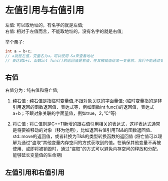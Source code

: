 # 左值引用与右值引用

左值: 可以取地址的，有名字的就是左值;  
右值: 相对于左值而言，不能取地址的，没有名字的就是右值;  

举个栗子:  
```c++
int a = b+c; 
// a就是左值，变量名为a，可以使用 &a来查看地址
// 表达式b+c、函数int func()的返回值是右值，在其被赋值给某一变量前，我们不能通过变量名找到它，＆(b+c)这样的操作则不会通过编译
```

## 右值
右值分为 : 纯右值和将亡值;  

1. 纯右值 : 纯右值是指临时变量值,不跟对象关联的字面量值; (临时变量指的是非引用返回的函数返回值、表达式等，例如函数int func()的返回值，表达式a+b；不跟对象关联的字面量值，例如true，2，”C”等)  

2. 将亡值 : 将亡值则是C++11新增的跟右值引用相关的表达式，这样表达式通常是将要被移动的对象（移为他用），比如返回右值引用T&&的函数返回值、std::move的返回值，或者转换为T&&的类型转换函数的返回值 (将亡值可以理解为通过“盗取”其他变量内存空间的方式获取到的值。在确保其他变量不再被使用、或即将被销毁时，通过“盗取”的方式可以避免内存空间的释放和分配，能够延长变量值的生命期)

## 左值引用和右值引用
